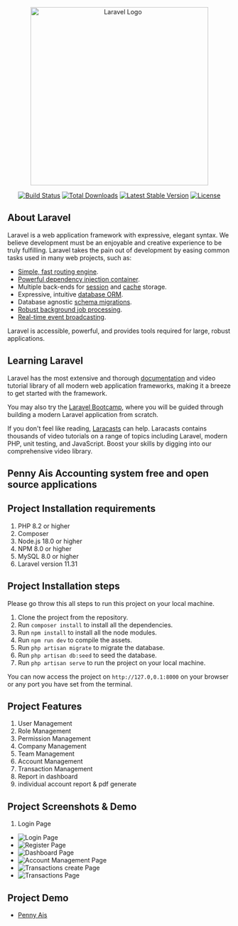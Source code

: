 <p align="center"><a href="https://laravel.com" target="_blank"><img src="https://raw.githubusercontent.com/laravel/art/master/logo-lockup/5%20SVG/2%20CMYK/1%20Full%20Color/laravel-logolockup-cmyk-red.svg" width="400" alt="Laravel Logo"></a></p>

<p align="center">
<a href="https://github.com/laravel/framework/actions"><img src="https://github.com/laravel/framework/workflows/tests/badge.svg" alt="Build Status"></a>
<a href="https://packagist.org/packages/laravel/framework"><img src="https://img.shields.io/packagist/dt/laravel/framework" alt="Total Downloads"></a>
<a href="https://packagist.org/packages/laravel/framework"><img src="https://img.shields.io/packagist/v/laravel/framework" alt="Latest Stable Version"></a>
<a href="https://packagist.org/packages/laravel/framework"><img src="https://img.shields.io/packagist/l/laravel/framework" alt="License"></a>
</p>

## About Laravel

Laravel is a web application framework with expressive, elegant syntax. We believe development must be an enjoyable and creative experience to be truly fulfilling. Laravel takes the pain out of development by easing common tasks used in many web projects, such as:

- [Simple, fast routing engine](https://laravel.com/docs/routing).
- [Powerful dependency injection container](https://laravel.com/docs/container).
- Multiple back-ends for [session](https://laravel.com/docs/session) and [cache](https://laravel.com/docs/cache) storage.
- Expressive, intuitive [database ORM](https://laravel.com/docs/eloquent).
- Database agnostic [schema migrations](https://laravel.com/docs/migrations).
- [Robust background job processing](https://laravel.com/docs/queues).
- [Real-time event broadcasting](https://laravel.com/docs/broadcasting).

Laravel is accessible, powerful, and provides tools required for large, robust applications.

## Learning Laravel

Laravel has the most extensive and thorough [documentation](https://laravel.com/docs) and video tutorial library of all modern web application frameworks, making it a breeze to get started with the framework.

You may also try the [Laravel Bootcamp](https://bootcamp.laravel.com), where you will be guided through building a modern Laravel application from scratch.

If you don't feel like reading, [Laracasts](https://laracasts.com) can help. Laracasts contains thousands of video tutorials on a range of topics including Laravel, modern PHP, unit testing, and JavaScript. Boost your skills by digging into our comprehensive video library.

## Penny Ais Accounting system free and open source applications

<!-- We would like to extend our thanks to the following sponsors for funding Laravel development. If you are interested in becoming a sponsor, please visit the [Laravel Partners program](https://partners.laravel.com).

### Premium Partners

- **[Vehikl](https://vehikl.com/)**
- **[Tighten Co.](https://tighten.co)**
- **[WebReinvent](https://webreinvent.com/)**
- **[Kirschbaum Development Group](https://kirschbaumdevelopment.com)**
- **[64 Robots](https://64robots.com)**
- **[Curotec](https://www.curotec.com/services/technologies/laravel/)**
- **[Cyber-Duck](https://cyber-duck.co.uk)**
- **[DevSquad](https://devsquad.com/hire-laravel-developers)**
- **[Jump24](https://jump24.co.uk)**
- **[Redberry](https://redberry.international/laravel/)**
- **[Active Logic](https://activelogic.com)**
- **[byte5](https://byte5.de)**
- **[OP.GG](https://op.gg)**

## Contributing

Thank you for considering contributing to the Laravel framework! The contribution guide can be found in the [Laravel documentation](https://laravel.com/docs/contributions).

## Code of Conduct

In order to ensure that the Laravel community is welcoming to all, please review and abide by the [Code of Conduct](https://laravel.com/docs/contributions#code-of-conduct).

## Security Vulnerabilities

If you discover a security vulnerability within Laravel, please send an e-mail to Taylor Otwell via [taylor@laravel.com](mailto:taylor@laravel.com). All security vulnerabilities will be promptly addressed.

## License

The Laravel framework is open-sourced software licensed under the [MIT license](https://opensource.org/licenses/MIT). -->

## Project Installation requirements
1. PHP 8.2 or higher
2. Composer
3. Node.js 18.0 or higher
4. NPM 8.0 or higher
5. MySQL 8.0 or higher
6. Laravel version 11.31 

## Project Installation steps
Please go throw this all steps to run this project on your local machine.

1. Clone the project from the repository.
2. Run `composer install` to install all the dependencies.
3. Run `npm install` to install all the node modules.
4. Run `npm run dev` to compile the assets.
5. Run `php artisan migrate` to migrate the database.
6. Run `php artisan db:seed` to seed the database.
7. Run `php artisan serve` to run the project on your local machine.

You can now access the project on `http://127.0,0.1:8000` on your browser or any port you have set from the terminal.

## Project Features
1. User Management
2. Role Management
3. Permission Management
4. Company Management
5. Team Management
6. Account Management
7. Transaction Management
8. Report in dashboard
9. individual account report & pdf generate


## Project Screenshots & Demo

1. Login Page
- ![Login Page](https://github.com/AtiqurCode/penny-ais/blob/master/public/files/penny-ais-5.png)
- ![Register Page](https://github.com/AtiqurCode/penny-ais/blob/master/public/files/penny-ais-6.png)
- ![Dashboard Page](https://github.com/AtiqurCode/penny-ais/blob/master/public/files/penny-ais-4.png)
- ![Account Management Page](https://github.com/AtiqurCode/penny-ais/blob/master/public/files/penny-ais-3.png)
- ![Transactions create Page](https://github.com/AtiqurCode/penny-ais/blob/master/public/files/penny-ais-2.png)
- ![Transactions Page](https://github.com/AtiqurCode/penny-ais/blob/master/public/files/penny-ais-1.png)

## Project Demo
- [Penny Ais](https://drive.google.com/file/d/1AxCHIuer0EVcl1DyKyn93z0dq3rXRsqh/view)